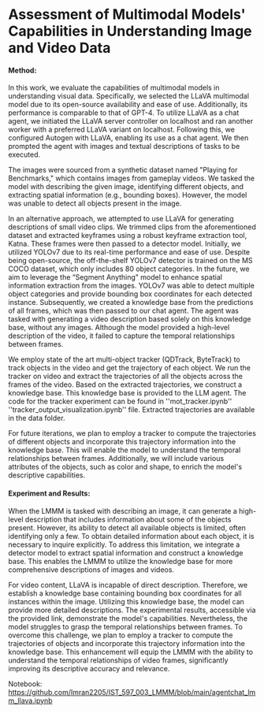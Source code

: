 # Assessment of Multimodal Models' Capabilities in Understanding Image and Video Data

#### Method:
In this work, we evaluate the capabilities of multimodal models in understanding visual data. Specifically, we selected the LLaVA multimodal model due to its open-source availability and ease of use. Additionally, its performance is comparable to that of GPT-4. To utilize LLaVA as a chat agent, we initiated the LLaVA server controller on localhost and ran another worker with a preferred LLaVA variant on localhost. Following this, we configured Autogen with LLaVA, enabling its use as a chat agent. We then prompted the agent with images and textual descriptions of tasks to be executed. 

The images were sourced from a synthetic dataset named "Playing for Benchmarks," which contains images from gameplay videos. We tasked the model with describing the given image, identifying different objects, and extracting spatial information (e.g., bounding boxes). However, the model was unable to detect all objects present in the image.

In an alternative approach, we attempted to use LLaVA for generating descriptions of small video clips. We trimmed clips from the aforementioned dataset and extracted keyframes using a robust keyframe extraction tool, Katna. These frames were then passed to a detector model. Initially, we utilized YOLOv7 due to its real-time performance and ease of use. Despite being open-source, the off-the-shelf YOLOv7 detector is trained on the MS COCO dataset, which only includes 80 object categories. In the future, we aim to leverage the “Segment Anything" model to enhance spatial information extraction from the images. YOLOv7 was able to detect multiple object categories and provide bounding box coordinates for each detected instance. Subsequently, we created a knowledge base from the predictions of all frames, which was then passed to our chat agent. The agent was tasked with generating a video description based solely on this knowledge base, without any images. Although the model provided a high-level description of the video, it failed to capture the temporal relationships between frames.

We employ state of the art multi-object tracker (QDTrack, ByteTrack) to track objects in the video and get the trajectory of each object.
We run the tracker on video and extract the trajectories of all the objects across the frames of the video. Based on the
extracted trajectories, we construct a knowledge base. This knowledge base is provided to the LLM agent. 
The code for the tracker experiment can be found in ''mot_tracker.ipynb'' ''tracker_output_visualization.ipynb'' file. Extracted trajectories are available in the data folder.

For future iterations, we plan to employ a tracker to compute the trajectories of different objects and incorporate this trajectory information into the knowledge base. This will enable the model to understand the temporal relationships between frames. Additionally, we will include various attributes of the objects, such as color and shape, to enrich the model's descriptive capabilities.

#### Experiment and Results:
When the LMMM is tasked with describing an image, it can generate a high-level description that includes information about some of the objects present. However, its ability to detect all available objects is limited, often identifying only a few. To obtain detailed information about each object, it is necessary to inquire explicitly. To address this limitation, we integrate a detector model to extract spatial information and construct a knowledge base. This enables the LMMM to utilize the knowledge base for more comprehensive descriptions of images and videos. 

For video content, LLaVA is incapable of direct description. Therefore, we establish a knowledge base containing bounding box coordinates for all instances within the image. Utilizing this knowledge base, the model can provide more detailed descriptions. The experimental results, accessible via the provided link, demonstrate the model's capabilities. Nevertheless, the model struggles to grasp the temporal relationships between frames. To overcome this challenge, we plan to employ a tracker to compute the trajectories of objects and incorporate this trajectory information into the knowledge base. This enhancement will equip the LMMM with the ability to understand the temporal relationships of video frames, significantly improving its descriptive accuracy and relevance.

Notebook: https://github.com/Imran2205/IST_597_003_LMMM/blob/main/agentchat_lmm_llava.ipynb